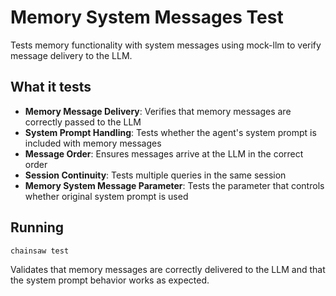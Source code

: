 # Memory System Messages Test

Tests memory functionality with system messages using mock-llm to verify message delivery to the LLM.

## What it tests
- **Memory Message Delivery**: Verifies that memory messages are correctly passed to the LLM
- **System Prompt Handling**: Tests whether the agent's system prompt is included with memory messages
- **Message Order**: Ensures messages arrive at the LLM in the correct order
- **Session Continuity**: Tests multiple queries in the same session
- **Memory System Message Parameter**: Tests the parameter that controls whether original system prompt is used

## Running
```bash
chainsaw test
```

Validates that memory messages are correctly delivered to the LLM and that the system prompt behavior works as expected.
